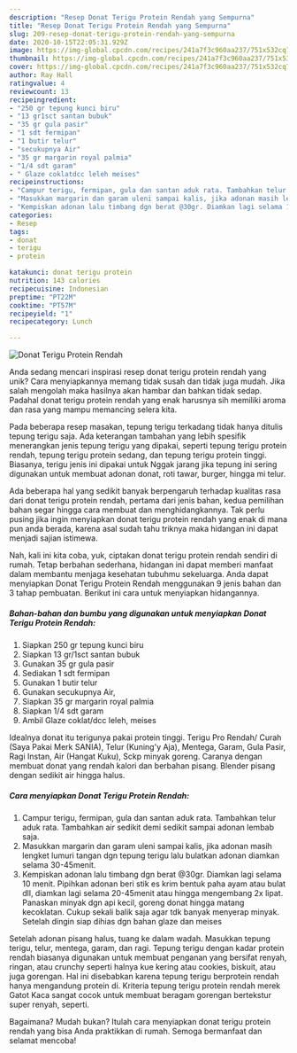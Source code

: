 ```yaml
---
description: "Resep Donat Terigu Protein Rendah yang Sempurna"
title: "Resep Donat Terigu Protein Rendah yang Sempurna"
slug: 209-resep-donat-terigu-protein-rendah-yang-sempurna
date: 2020-10-15T22:05:31.929Z
image: https://img-global.cpcdn.com/recipes/241a7f3c960aa237/751x532cq70/donat-terigu-protein-rendah-foto-resep-utama.jpg
thumbnail: https://img-global.cpcdn.com/recipes/241a7f3c960aa237/751x532cq70/donat-terigu-protein-rendah-foto-resep-utama.jpg
cover: https://img-global.cpcdn.com/recipes/241a7f3c960aa237/751x532cq70/donat-terigu-protein-rendah-foto-resep-utama.jpg
author: Ray Hall
ratingvalue: 4
reviewcount: 13
recipeingredient:
- "250 gr tepung kunci biru"
- "13 gr1sct santan bubuk"
- "35 gr gula pasir"
- "1 sdt fermipan"
- "1 butir telur"
- "secukupnya Air"
- "35 gr margarin royal palmia"
- "1/4 sdt garam"
- " Glaze coklatdcc leleh meises"
recipeinstructions:
- "Campur terigu, fermipan, gula dan santan aduk rata. Tambahkan telur aduk rata. Tambahkan air sedikit demi sedikit sampai adonan lembab saja."
- "Masukkan margarin dan garam uleni sampai kalis, jika adonan masih lengket lumuri tangan dgn tepung terigu lalu bulatkan adonan diamkan selama 30-45menit."
- "Kempiskan adonan lalu timbang dgn berat @30gr. Diamkan lagi selama 10 menit. Pipihkan adonan beri stik es krim bentuk paha ayam atau bulat dll, diamkan lagi selama 20-45menit atau hingga mengembang 2x lipat. Panaskan minyak dgn api kecil, goreng donat hingga matang kecoklatan. Cukup sekali balik saja agar tdk banyak menyerap minyak. Setelah dingin siap dihias dgn bahan glaze dan meises"
categories:
- Resep
tags:
- donat
- terigu
- protein

katakunci: donat terigu protein 
nutrition: 143 calories
recipecuisine: Indonesian
preptime: "PT22M"
cooktime: "PT57M"
recipeyield: "1"
recipecategory: Lunch

---
```



![Donat Terigu Protein Rendah](https://img-global.cpcdn.com/recipes/241a7f3c960aa237/751x532cq70/donat-terigu-protein-rendah-foto-resep-utama.jpg)

Anda sedang mencari inspirasi resep donat terigu protein rendah yang unik? Cara menyiapkannya memang tidak susah dan tidak juga mudah. Jika salah mengolah maka hasilnya akan hambar dan bahkan tidak sedap. Padahal donat terigu protein rendah yang enak harusnya sih memiliki aroma dan rasa yang mampu memancing selera kita.

Pada beberapa resep masakan, tepung terigu terkadang tidak hanya ditulis tepung terigu saja. Ada keterangan tambahan yang lebih spesifik menerangkan jenis tepung terigu yang dipakai, seperti tepung terigu protein rendah, tepung terigu protein sedang, dan tepung terigu protein tinggi. Biasanya, terigu jenis ini dipakai untuk Nggak jarang jika tepung ini sering digunakan untuk membuat adonan donat, roti tawar, burger, hingga mi telur.

Ada beberapa hal yang sedikit banyak berpengaruh terhadap kualitas rasa dari donat terigu protein rendah, pertama dari jenis bahan, kedua pemilihan bahan segar hingga cara membuat dan menghidangkannya. Tak perlu pusing jika ingin menyiapkan donat terigu protein rendah yang enak di mana pun anda berada, karena asal sudah tahu triknya maka hidangan ini dapat menjadi sajian istimewa.


Nah, kali ini kita coba, yuk, ciptakan donat terigu protein rendah sendiri di rumah. Tetap berbahan sederhana, hidangan ini dapat memberi manfaat dalam membantu menjaga kesehatan tubuhmu sekeluarga. Anda dapat menyiapkan Donat Terigu Protein Rendah menggunakan 9 jenis bahan dan 3 tahap pembuatan. Berikut ini cara untuk menyiapkan hidangannya.

<!--inarticleads1-->

##### Bahan-bahan dan bumbu yang digunakan untuk menyiapkan Donat Terigu Protein Rendah:

1. Siapkan 250 gr tepung kunci biru
1. Siapkan 13 gr/1sct santan bubuk
1. Gunakan 35 gr gula pasir
1. Sediakan 1 sdt fermipan
1. Gunakan 1 butir telur
1. Gunakan secukupnya Air,
1. Siapkan 35 gr margarin royal palmia
1. Siapkan 1/4 sdt garam
1. Ambil  Glaze coklat/dcc leleh, meises


Idealnya donat itu terigunya pakai protein tinggi. Terigu Pro Rendah/ Curah (Saya Pakai Merk SANIA), Telur (Kuning&#39;y Aja), Mentega, Garam, Gula Pasir, Ragi Instan, Air (Hangat Kuku), Sckp minyak goreng. Caranya dengan membuat donat yang rendah kalori dan berbahan pisang. Blender pisang dengan sedikit air hingga halus. 

<!--inarticleads2-->

##### Cara menyiapkan Donat Terigu Protein Rendah:

1. Campur terigu, fermipan, gula dan santan aduk rata. Tambahkan telur aduk rata. Tambahkan air sedikit demi sedikit sampai adonan lembab saja.
1. Masukkan margarin dan garam uleni sampai kalis, jika adonan masih lengket lumuri tangan dgn tepung terigu lalu bulatkan adonan diamkan selama 30-45menit.
1. Kempiskan adonan lalu timbang dgn berat @30gr. Diamkan lagi selama 10 menit. Pipihkan adonan beri stik es krim bentuk paha ayam atau bulat dll, diamkan lagi selama 20-45menit atau hingga mengembang 2x lipat. Panaskan minyak dgn api kecil, goreng donat hingga matang kecoklatan. Cukup sekali balik saja agar tdk banyak menyerap minyak. Setelah dingin siap dihias dgn bahan glaze dan meises


Setelah adonan pisang halus, tuang ke dalam wadah. Masukkan tepung terigu, telur, mentega, garam, dan ragi. Tepung terigu dengan kadar protein rendah biasanya digunakan untuk membuat penganan yang bersifat renyah, ringan, atau crunchy seperti halnya kue kering atau cookies, biskuit, atau juga gorengan. Hal ini disebabkan karena tepung terigu berprotein rendah hanya mengandung protein di. Kriteria tepung terigu protein rendah merek Gatot Kaca sangat cocok untuk membuat beragam gorengan bertekstur super renyah, seperti. 

Bagaimana? Mudah bukan? Itulah cara menyiapkan donat terigu protein rendah yang bisa Anda praktikkan di rumah. Semoga bermanfaat dan selamat mencoba!
